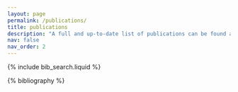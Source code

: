 ```yaml
---
layout: page
permalink: /publications/
title: publications
description: "A full and up-to-date list of publications can be found at this <a href='https://researchmap.jp/yilmaz/published_papers'>link</a>."
nav: false
nav_order: 2
---
```


<!-- _pages/publications.md -->

<!-- Bibsearch Feature -->

{% include bib_search.liquid %}

<div class="publications">

{% bibliography %}

</div>
